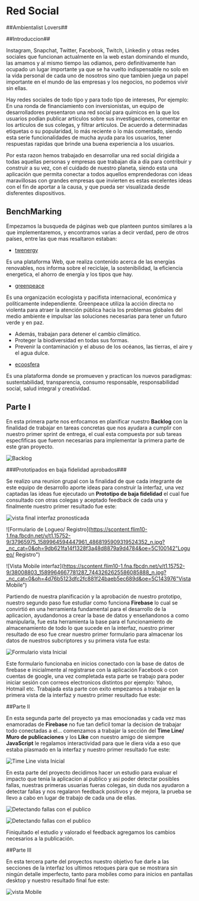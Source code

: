 # Red Social

##Ambientalist Lovers##

 ##Introduccion##

Instagram, Snapchat, Twitter, Facebook, Twitch, Linkedin y otras redes sociales que funcionan actualmente en la web estan dominando el mundo,  las amamos y al mismo tiempo las  odiamos, pero definitivamente han ocupado un lugar importante ya que se ha vuelto indispensable no solo en la vida personal de cada uno de nosotros sino que tambien juega un papel importante en el mundo de las empresas y los negocios, no podemos vivir sin ellas.

Hay redes sociales de todo tipo y para todo tipo de intereses, Por ejemplo: En una ronda de financiamiento con inversionistas, un equipo de desarrolladores presentaron una red social para químicos en la que los usuarios podían publicar artículos sobre sus investigaciones, comentar en los artículos de sus colegas, y filtrar artículos.
De acuerdo a determinadas etiquetas o su popularidad, lo más reciente o lo más comentado, siendo esta serie funcionalidades de mucha ayuda para los usuarios, tener respuestas rapidas que brinde una buena experiencia a los usuarios.

Por esta razon hemos trabajado en desarrollar una red social dirigida a todas aquellas personas y empresas que trabajan día a día para contribuir y construir a su vez, con el cuidado de nuestro planeta, siendo esta una aplicación que permita conectar a todos aquellos emprendedoras con ideas maravillosas con grandes empresas que invierten es estas excelentes ideas con el fin de aportar a la causa, y que pueda ser visualizada desde disferentes dispositivos.  

## BenchMarking ##
Empezamos la busqueda de páginas web que planteen puntos similares a la que implementaremos, y encontramos varias a decir verdad, pero de otros países, entre las que mas resaltaron estaban:

* [twenergy](https://twenergy.com/)

Es una plataforma Web, que realiza contenido acerca de las energías renovables, nos informa sobre el reciclaje, la sostenibilidad, la eficiencia energetica, el ahorro de energía y los tipos que hay.


* [greenpeace](https://es.greenpeace.org/es/quienes-somos/)

Es una organización ecologista y pacifista internacional, económica y políticamente independiente. Greenpeace utiliza la acción directa no violenta para atraer la atención pública hacia los problemas globales del medio ambiente e impulsar las soluciones necesarias para tener un futuro verde y en paz.

 - Además, trabajan para detener el cambio climático.
 - Proteger la biodiversidad en todas sus formas.
 - Prevenir la contaminación y el abuso de los océanos, las tierras, el aire y el agua dulce.


* [ecoosfera](https://ecoosfera.com/)

Es una plataforma donde se promueven y practican los nuevos paradigmas: sustentabilidad, transparencia, consumo responsable, responsabilidad social, salud integral y creatividad.  

## Parte I

En esta primera parte nos enfocamos en planificar nuestro **Backlog** con la finalidad de trabajar en tareas  concretas que nos ayudara a cumplir con  nuestro primer sprint de entrega, el cual esta compuesta por sub tareas especfificas que fueron necesarias para implementar la primera parte de este gran proyecto.

![Backlog](https://scontent.flim10-1.fna.fbcdn.net/v/t1.15752-9/37952750_1589902357787518_3668865324574310400_n.jpg?_nc_cat=0&oh=b09d5025caf3014d5d84958fd35a7ea4&oe=5BDB460E "Backlog")


###Prototipados en baja fidelidad aprobados###

Se realizo una reunion grupal con la finalidad de que cada integrante de este equipo de desarrollo aporte ideas para construir la interfaz, una vez captadas las ideas fue ejecutado un **Prototipo de baja fidelidad** el cual fue consultado con  otras colegas y aceptado feedback de cada una y finalmente nuestro primer resultado fue este:  

![vista final interfaz pronosticada ]( https://scontent.flim10-1.fna.fbcdn.net/v/t1.15752-9/37912153_1589964464447974_2917343861359509504_n.jpg?_nc_cat=0&oh=0dadcc58987326ae1b34ea15faf810ff&oe=5C10D7B5 "Vista final pronosticada ")

![Formulario de Logueo/ Registro](https://scontent.flim10-1.fna.fbcdn.net/v/t1.15752-9/37965975_1589964594447961_4868195909319524352_n.jpg?_nc_cat=0&oh=9db621fa14f1328f3a48d8879a9d4784&oe=5C100142"Logueo/ Registro")

![Vista Mobile interfaz](https://scontent.flim10-1.fna.fbcdn.net/v/t1.15752-9/38008803_1589964667781287_7443262625586085888_n.jpg?_nc_cat=0&oh=4d76b5123dfc2fc881f24baeb5ec689d&oe=5C143976"Vista Mobile")

<!-- ###Prototipos de alta fidelidad aprobados###

Una vez concretado nuestro modelo en baja fidelidad se procedio con el **Prototipo de alta fidelidad** el cual fue realizado con la herramienta de trabajo **Figma** nuestro resultado fue este:
![vista final interfaz pronosticada ]( pendiente "Vista final pronosticada ")

![Formulario de Logueo / Registro]( pendiente"Logueo/ Registro")

![Vista Mobile interfaz]( pendiente"Vista Mobile") -->

Partiendo de nuestra planificación y la aprobación de nuestro prototipo, nuestro segundo paso fue estudiar como funciona **Firebase** lo  cual se convirtió en una herramienta fundamental para el desarrollo de la aplicacion, ayudandonos a crear la base de datos y enseñandonos a como manipularla, fue esta herramienta la base para el funcionamiento de almacenamiento de todo lo que sucede en la interfaz,
nuestro primer resultado de eso fue crear nuestro primer formulario para almacenar los datos de nuestros subcriptores y su primera vista fue esta:

![Formulario vista Inicial](https://scontent.flim10-1.fna.fbcdn.net/v/t1.15752-9/37910724_1589903211120766_1816088734559371264_n.jpg?_nc_cat=0&oh=a49607931125fe599aeb4a37a92c7d30&oe=5BD17CC8 "Formulario")

Este formulario funcionaba en inicios conectado con la base de datos de firebase e inicialmente al registrarse con la aplicación Facebook o con cuentas de google, una vez completada esta parte se trabajo para poder iniciar sesión con correos electronicos distintos por ejemplo: Yahoo, Hotmail etc. Trabajada esta parte con exito empezamos a trabajar en la primera vista de la interfaz y nuestro primer resultado fue este:

<!-- ![Formulario vista Inicial] imagen formulario final  "Formulario") -->

##Parte II

En esta segunda parte del proyecto ya mas emocionadas y cada vez mas enamoradas de **Firebase** no fue tan deficil tomar la decision de trabajar todo conectadas a el... comenzamos a trabajar la sección del **Time Line/ Muro de publicaciones** y los **Like** con nuestro amigo de siempre **JavaScript** le regalamos interactividad para que le diera vida a eso que estaba plasmado en la interfaz y nuestro primer resultado fue este:

 ![Time Line vista Inicial](https://scontent.flim10-1.fna.fbcdn.net/v/t1.15752-9/37956600_1589902214454199_1300682630290735104_n.jpg?_nc_cat=0&oh=7b353c828172916eaef91c2e118cb5eb&oe=5C0B817A "Time Line")

 En esta parte del proyecto decidimos hacer un estudio para evaluar el impacto que tenia la aplicacion al publico y asi poder detectar posibles fallas, nuestras primeras usuarias fueras colegas, sin duda nos ayudaron a detectar fallas y nos regalaron feedback positivos y de mejora, la prueba se llevo a cabo en lugar de trabajo de cada una de ellas.

 ![Detectando fallas con el publico](https://scontent.flim10-1.fna.fbcdn.net/v/t1.15752-9/37964927_1589902137787540_1305635556511711232_n.jpg?_nc_cat=0&oh=959bd3094056ce250b085674f29fb3bc&oe=5C0F73B3 "Detectando fallas")

 ![Detectando fallas con el publico](https://scontent.flim10-1.fna.fbcdn.net/v/t1.15752-9/37958613_1589902544454166_6811932553679732736_n.jpg?_nc_cat=0&oh=0791015670b133fe07a0392400a77e4e&oe=5BD9FA11 "Detectando fallas")


 Finiquitado el estudio y valorado el feedback agregamos los cambios necesarios a la publicación.

 ##Parte III

 En esta tercera parte del proyectos nuestro objetivo fue darle a las secciones de la interfaz los ultimos retoques para que se mostrara sin ningún detalle imperfecto, tanto para mobiles como para inicios en pantallas desktop
 y nuestro resultado final fue este:

 ![vista Mobile](https://scontent.flim10-1.fna.fbcdn.net/v/t1.15752-9/37907463_1589902607787493_1871031313419468800_n.jpg?_nc_cat=0&oh=180de9601775e21d8bef0aea50036465&oe=5BDCDE84 "Detectando fallas")
